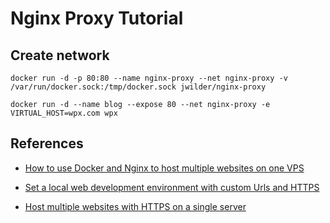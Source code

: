 # Nginx Proxy Tutorial

## Create network

```
docker run -d -p 80:80 --name nginx-proxy --net nginx-proxy -v /var/run/docker.sock:/tmp/docker.sock jwilder/nginx-proxy
```

```
docker run -d --name blog --expose 80 --net nginx-proxy -e VIRTUAL_HOST=wpx.com wpx
```


## References

- [How to use Docker and Nginx to host multiple websites on one VPS](https://blog.ssdnodes.com/blog/tutorial-using-docker-and-nginx-to-host-multiple-websites/)

- [Set a local web development environment with custom Urls and HTTPS](https://medium.com/@francoisromain/set-a-local-web-development-environment-with-custom-urls-and-https-3fbe91d2eaf0)

- [Host multiple websites with HTTPS on a single server](https://medium.com/@francoisromain/host-multiple-websites-with-https-inside-docker-containers-on-a-single-server-18467484ab95)